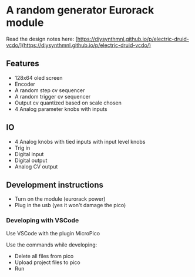 # A random generator Eurorack module

Read the design notes here: [https://diysynthmnl.github.io/p/electric-druid-vcdo/](https://diysynthmnl.github.io/p/electric-druid-vcdo/)

## Features

- 128x64 oled screen
- Encoder
- A random step cv sequencer
- A random trigger cv sequencer
- Output cv quantized based on scale chosen
- 4 Analog parameter knobs with inputs

## IO

- 4 Analog knobs with tied inputs with input level knobs
- Trig in
- Digital input
- Digital output
- Analog CV output

## Development instructions

- Turn on the module (eurorack power)
- Plug in the usb (yes it won't damage the pico)

### Developing with VSCode

Use VSCode with the plugin MicroPico

Use the commands while developing:

- Delete all files from pico
- Upload project files to pico
- Run
